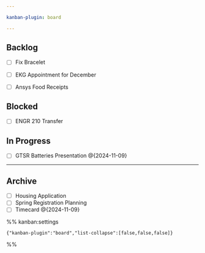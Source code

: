 ```yaml
---

kanban-plugin: board

---
```


## Backlog

- [ ] Fix Bracelet
- [ ] EKG Appointment for December
- [ ] Ansys Food Receipts


## Blocked

- [ ] ENGR 210 Transfer


## In Progress

- [ ] GTSR Batteries Presentation @{2024-11-09}


***

## Archive

- [ ] Housing Application
- [ ] Spring Registration Planning
- [ ] Timecard @{2024-11-09}

%% kanban:settings
```
{"kanban-plugin":"board","list-collapse":[false,false,false]}
```
%%